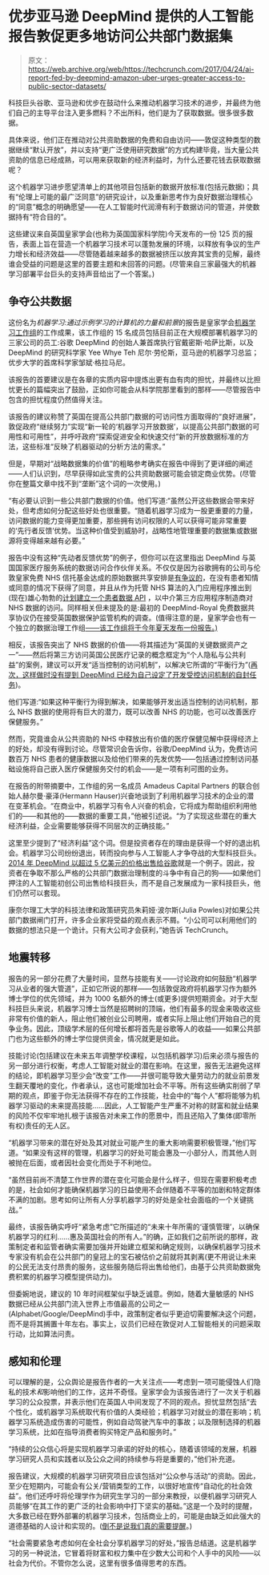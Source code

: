 # 优步亚马逊 DeepMind 提供的人工智能报告敦促更多地访问公共部门数据集 

> 原文：<https://web.archive.org/web/https://techcrunch.com/2017/04/24/ai-report-fed-by-deepmind-amazon-uber-urges-greater-access-to-public-sector-datasets/>

科技巨头谷歌、亚马逊和优步在鼓动什么来推动机器学习技术的进步，并最终为他们自己的主导平台注入更多燃料？不出所料，他们是为了获取数据。很多很多数据。

具体来说，他们正在推动对公共资助数据的免费和自由访问——敦促这种类型的数据继续“默认开放”，并以支持“更广泛使用研究数据”的方式构建毕竟，当大量公共资助的信息已经成熟，可以用来获取新的经济利益时，为什么还要花钱去获取数据呢？

这个机器学习进步愿望清单上的其他项目包括新的数据开放标准(包括元数据)；具有“伦理上可能的最广泛同意”的研究设计，以及重新思考作为良好数据治理核心的“同意”概念的明确愿望——在人工智能时代润滑有利于数据访问的管道，并使数据持有“符合目的”。

这些建议来自英国皇家学会(也称为英国国家科学院)今天发布的一份 125 页的报告，表面上旨在营造一个机器学习技术可以蓬勃发展的环境，以释放有争议的生产力增长和经济效益——尽管随着越来越多的数据被挤压以放弃其宝贵的见解，最终谁会受益的问题是这里的首要主题和未回答的问题。(尽管来自三家最强大的机器学习部署平台巨头的支持声音给出了一个答案。)

## 争夺公共数据

这份名为*机器学习:通过示例学习的计算机的力量和前景*的报告是皇家学会[机器学习工作组](https://web.archive.org/web/20221208163056/https://royalsociety.org/about-us/committees/machine-learning-working-group/)的工作成果，该工作组的 15 名成员包括目前正在大规模部署机器学习的三家公司的员工:谷歌 DeepMind 的创始人兼首席执行官戴密斯·哈萨比斯，以及 DeepMind 的研究科学家 Yee Whye Teh 尼尔·劳伦斯，亚马逊的机器学习总监；优步大学的首席科学家邹斌·格拉马尼。

该报告的首要建议是在各章的实质内容中提炼出更有血有肉的担忧，并最终以比担忧更长的篇幅突出了鼓励，正如你可能会从科学院那里看到的那样——尽管报告中包含的担忧程度仍然值得关注。

该报告的建议称赞了英国在提高公共部门数据的可访问性方面取得的“良好进展”，敦促政府“继续努力”实现“新一轮的‘机器学习开放数据’，以提高公共部门数据的可用性和可用性”，并呼吁政府“探索促进安全和快速交付”新的开放数据标准的方法，这些标准“反映了机器驱动的分析方法的需求。”

但是，早期对“战略数据集的价值”的粗略参考确实在报告中得到了更详细的阐述——人们认识到，尽早获得如此宝贵的公共资助数据可能会锁定商业优势。(尽管你在整篇文章中找不到“垄断”这个词的一次使用。)

“有必要认识到一些公共部门数据的价值。他们写道:“虽然公开这些数据会带来好处，但考虑如何分配这些好处也很重要。“随着机器学习成为一股更重要的力量，访问数据的能力变得更加重要，那些拥有访问权限的人可以获得可能非常重要的‘先行者反馈’优势。当这种价值受到威胁时，战略性地管理重要的数据集或数据源将变得越来越有必要。”

报告中没有这种“先动者反馈优势”的例子，但你可以在这里指出 DeepMind 与英国国家医疗服务系统的数据访问合作伙伴关系。不仅仅是因为谷歌拥有的公司与伦敦皇家免费 NHS 信托基金达成的原始数据共享安排是[有争议的](https://web.archive.org/web/20221208163056/https://beta.techcrunch.com/2016/05/04/concerns-raised-over-broad-scope-of-deepmind-nhs-health-data-sharing-deal/)，在没有患者知情或同意的情况下获得了同意，并且从作为托管 NHS 算法的入门应用程序推出到(现在)雄心勃勃的[计划建立一个患者数据 API](https://web.archive.org/web/20221208163056/https://beta.techcrunch.com/2016/11/22/patient-data-api-pivotal-to-deepminds-push-into-uks-nhs/) ，以中介第三方应用程序制造商对 NHS 数据的访问。同样相关但未提及的是:最初的 DeepMind-Royal 免费数据共享协议仍在接受英国数据保护监管机构的调查。(值得注意的是，皇家学会也有一个独立的数据治理工作组[——该工作组将于今年夏天发布一份报告。)](https://web.archive.org/web/20221208163056/https://royalsociety.org/about-us/committees/data-governance-working-group/)

相反，该报告突出了 NHS 数据的价值——将其描述为“英国的关键数据资产之一”——然后将第三方访问英国公民医疗记录的概念框定为“个人隐私与公共利益”的案例，建议可以开发“适当控制的访问机制”，以解决它所谓的“平衡行为”([再次，这样做时没有提到 DeepMind 已经为自己设定了开发受控访问机制的自封任务](https://web.archive.org/web/20221208163056/https://beta.techcrunch.com/2017/03/09/deepmind-says-no-quick-fix-for-verifying-health-data-access/))。

他们写道:“如果这种平衡行为得到解决，如果能够开发出适当控制的访问机制，那么 NHS 数据的使用将有巨大的潜力，既可以改善 NHS 的功能，也可以改善医疗保健服务。”

然而，究竟谁会从公共资助的 NHS 中释放出有价值的医疗保健见解中获得经济上的好处，却没有得到讨论。尽管常识会告诉你，谷歌/DeepMind 认为，免费访问数百万 NHS 患者的健康数据以及给他们带来的先发优势——包括通过控制访问基础设施将自己嵌入医疗保健服务交付的机会——是一项有利可图的业务。

在报告的附带摘要中，工作组的另一名成员 Amadeus Capital Partners 的联合创始人赫尔曼·豪泽(Hermann Hauser)兴奋地谈到了利用机器学习技术的企业的潜在变革机会。“在商业中，机器学习有令人兴奋的机会，它将成为帮助组织利用他们的——和其他的——数据的重要工具，”他被引述说。“为了实现这些潜在的重大经济利益，企业需要能够获得不同层次的正确技能。”

这里至少提到了“经济利益”这个词。但是投资者存在的理由是获得一个好的退出机会。机器学习公司纷纷退出，转而投向参与人工智能人才争夺战的大型科技巨头。[2014 年 DeepMind 以超过 5 亿美元的价格出售给谷歌](https://web.archive.org/web/20221208163056/https://beta.techcrunch.com/2014/01/26/google-deepmind/)就是一个例子。因此，投资者在争取不那么严格的公共部门数据治理制度的斗争中有自己的狗——如果他们押注的人工智能初创公司出售给科技巨头，而不是自己发展成为一家科技巨头，他们仍然可以套现。

康奈尔理工大学的科技法律和政策研究员朱莉娅·波尔斯(Julia Powles)对如果公共部门数据闸门打开，许多企业家将受益的观点表示不屑。“小公司可以利用他们的数据的想法只是一个诡计。只有大公司才会获利，”她告诉 TechCrunch。

## 地震转移

报告的另一部分花费了大量时间，显然与技能有关——讨论政府如何鼓励“机器学习从业者的强大管道”，正如它所说的那样——包括敦促政府将机器学习作为额外博士学位的优先领域，并为 1000 名额外的博士(或更多)提供短期资金。对于大型科技巨头来说，机器学习博士当然是招聘树的顶端，他们有最多的现金来吸收这些非常有价值的新人，阻止他们被创业公司聘用，或者实际上阻止他们开始自己的竞争业务。因此，顶级学术层的任何增长都将首先是谷歌等人的收益——如果公共部门也为这些额外的博士学位提供资金，情况就更是如此。

技能讨论(包括建议在未来五年调整学校课程，以包括机器学习)后来必须与报告的另一部分进行权衡，考虑人工智能对就业的潜在影响。在这里，报告无法避免这样的结论，即机器学习至少会“改变”工作——并很可能导致大量劳动力的就业前景发生翻天覆地的变化，作者承认，这也可能增加社会不平等。所有这些确实削弱了早期的观点，即鉴于你无法获得不存在的工作技能，社会中的“每个人”都将能够为机器学习驱动的未来提高技能……因此，人工智能产生严重不对称的财富和就业结果的风险不仅牢牢地扎根于该报告对未来工作的愿景中，而且还陷入了集体(即零所有权)责任的无人区。

“机器学习带来的潜在好处及其对就业可能产生的重大影响需要积极管理，”他们写道。“如果没有这样的管理，机器学习的好处可能会惠及一小部分人，而其他人则被抛在后面，或者因社会变化而处于不利地位。

“虽然目前尚不清楚工作世界的潜在变化可能会是什么样子，但现在需要积极考虑的是，社会如何才能确保机器学习的日益使用不会伴随着不平等的加剧和特定群体不满的加剧。思考如何让所有人分享机器学习的好处是全社会面临的一个关键挑战。”

最终，该报告确实呼吁“紧急考虑”它所描述的“未来十年所需的‘谨慎管理’，以确保机器学习的红利……惠及英国社会的所有人。”的确，正如我们之前所说的那样，政策制定者和监管者确实需要加强并开始建立框架和确定规则，以确保机器学习技术专家没有机会在公共部门的皇冠上的宝石被估价之前就将其剥离(更不用说让未来的公民无法支付昂贵的服务，这些服务随后将出售给他们，由基于公共资助数据免费积累的机器学习模型提供动力)。

但委婉地说，建议的 10 年时间框架似乎缺乏诚意。例如，随着大量敏感的 NHS 数据已经从公共部门流入世界上市值最高的公司之一(Alphabet/Google/DeepMind)手中，政策制定者似乎更迫切需要解决这个问题，而不是将其搁置十年左右。事实上，议员们已经在敦促对人工智能相关的问题采取行动，比如算法问责。

## 感知和伦理

可以理解的是，公众舆论是报告作者的一大关注点——考虑到一项可能侵蚀人们隐私的技术*和*影响他们的工作，这并不奇怪。皇家学会为该报告进行了一次关于机器学习的公众投票，并表示他们在英国人中间发现了不同的观点。担忧显然包括“去个性化，或机器学习系统取代有价值的人类经验；机器学习对就业的潜在影响；机器学习系统造成伤害的可能性，例如自动驾驶汽车中的事故；以及限制选择的机器学习系统，比如在指导消费者购买特定产品和服务时。”

“持续的公众信心将是实现机器学习承诺的好处的核心，随着该领域的发展，机器学习研究人员和实践者以及公众之间的持续参与将是重要的，”他们补充道。

报告建议，大规模的机器学习研究项目应该包括对“公众参与活动”的资助。因此，至少在短期内，可能会有公关/营销类型的工作，以很好地宣传“自动化的社会效益”。他们还呼吁将伦理学作为研究生学习的一部分来教授，以便机器学习研究人员能够“在其工作的更广泛的社会影响中打下坚实的基础。”这是一个及时的提醒，大多数已经在野外部署的机器学习技术，包括商业上的，可能是由缺乏如此强大的道德基础的人设计和实现的。([倒不是说我们真的需要提醒](https://web.archive.org/web/20221208163056/https://beta.techcrunch.com/2017/03/19/facebook-will-never-take-responsibility-for-fake-news/)。)

“社会需要紧急考虑如何在全社会分享机器学习的好处，”报告总结道。这是机器学习的另一种说法，它冒着将财富和权力集中在少数大公司和个人手中的风险——以社会为代价。不管你怎么说，这里有很多值得思考的东西。